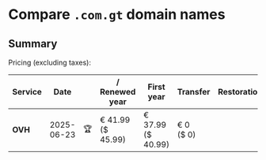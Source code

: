 # Compare `.com.gt` domain names

## Summary

Pricing (excluding taxes):

| Service | Date |  | / Renewed year | First year | Transfer | Restoration |
|--|--|--|--|--|--|--|
| **OVH** | 2025-06-23 | 🏆 | € 41.99<br>($ 45.99) | € 37.99<br>($ 40.99) | € 0<br>($ 0) |  |
